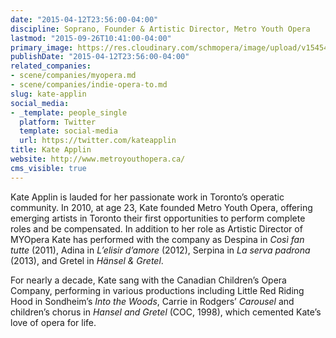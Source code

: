 ```yaml
---
date: "2015-04-12T23:56:00-04:00"
discipline: Soprano, Founder & Artistic Director, Metro Youth Opera
lastmod: "2015-09-26T10:41:00-04:00"
primary_image: https://res.cloudinary.com/schmopera/image/upload/v1545409169/media/webhook-uploads/1443278477280/KateApplin.jpg.jpg
publishDate: "2015-04-12T23:56:00-04:00"
related_companies:
- scene/companies/myopera.md
- scene/companies/indie-opera-to.md
slug: kate-applin
social_media:
- _template: people_single
  platform: Twitter
  template: social-media
  url: https://twitter.com/kateapplin
title: Kate Applin
website: http://www.metroyouthopera.ca/
cms_visible: true
---
```


Kate Applin is lauded for her passionate work in Toronto’s operatic community. In 2010, at age 23, Kate founded Metro Youth Opera, offering emerging artists in Toronto their first opportunities to perform complete roles and be compensated. In addition to her role as Artistic Director of MYOpera Kate has performed with the company as Despina in *Così fan tutte* (2011), Adina in *L’elisir d’amore* (2012), Serpina in *La serva padrona* (2013), and Gretel in *Hänsel & Gretel*.

For nearly a decade, Kate sang with the Canadian Children’s Opera Company, performing in various productions including Little Red Riding Hood in Sondheim’s *Into the Woods*, Carrie in Rodgers’ *Carousel* and children’s chorus in *Hansel and Gretel* (COC, 1998), which cemented Kate’s love of opera for life.
